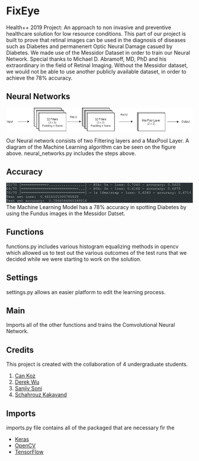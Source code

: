 # FixEye

Health++ 2019 Project: An approach to non invasive and preventive healthcare solution for low resource conditions. This part of our project is built to prove that retinal images can be used in the diagnosis of diseases such as Diabetes and permanenert Optic Neural Damage casued by Diabetes. We made use of the Messidor Dataset in order to train our Neural Network. Special thanks to Michael D. Abramoff, MD, PhD and his extraordinary in the field of Retinal Imaging. Without the Messidor dataset, we would not be able to use another publicly available dataset, in order to achieve the 78% accuracy.

## Neural Networks
![Diagram](readme_images/Neural_Net_Diagram.png)

Our Neural network consists of two Filtering layers and a MaxPool Layer. A diagram of the Machine Learning algorithm can be seen on the figure above. neural_networks.py includes the steps above.

## Accuracy
![Accuracy](readme_images/Accuracy.PNG)
The Machine Learning Model has a 78% accuracy in spotting Diabetes by using the Fundus images in the Messidor Datset.

## Functions
functions.py includes various histogram equalizing methods in opencv which allowed us to test out the various outcomes of the test runs that we decided while we were starting to work on the solution.

## Settings
settings.py allows an easier platform to edit the learning process.

## Main
Imports all of the other functions and trains the Comvolutional Neural Network. 

## Credits
This project is created with the collaboration of 4 undergraduate students.
1) [Can Koz](https://github.com/canxkoz)
2) [Derek Wu](https://github.com/derekwu1)
3) [Sanjiv Soni](https://github.com/sanjivsoni)
4) [Schahrouz Kakavand](https://github.com/schahrouz)


## Imports 
imports.py file contains all of the packaged that are necessary fir the 
- [Keras](https://keras.io/)
- [OpenCV](https://opencv.org/)
- [TensorFlow](https://www.tensorflow.org/)
